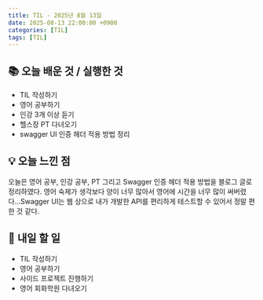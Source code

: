 ```yaml
---
title: TIL - 2025년 8월 13일
date: 2025-08-13 22:00:00 +0900
categories: [TIL]
tags: [TIL]
---
```


## 📚 **오늘 배운 것 / 실행한 것**

- TIL 작성하기
- 영어 공부하기
- 인강 3개 이상 듣기
- 헬스장 PT 다녀오기
- swagger UI 인증 헤더 적용 방법 정리

## 💡 **오늘 느낀 점**

오늘은 영어 공부, 인강 공부, PT 그리고 Swagger 인증 헤더 적용 방법을 블로그 글로 정리하였다. 영어 숙제가 생각보다 양이 너무 많아서 영어에 시간을 너무 많이 써버렸다...Swagger UI는 웹 상으로 내가 개발한 API를 편리하게 테스트할 수 있어서 정말 편한 것 같다.

## 🎯 **내일 할 일**

- TIL 작성하기
- 영어 공부하기
- 사이드 프로젝트 진행하기
- 영어 회화학원 다녀오기